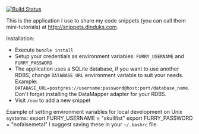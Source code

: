 [![Build Status](https://secure.travis-ci.org/Dinduks/furry-octo-ninja.png?branch=master)](http://travis-ci.org/Dinduks/furry-octo-ninja)

This is the application I use to share my code snippets (you can call them mini-tutorials) at http://snippets.dinduks.com.

Installation:

* Execute `bundle install`
* Setup your credentials as environment variables: `FURRY_USERNAME` and `FURRY_PASSWORD`
* The application uses a SQLite database, if you want to use another RDBS, change `DATABASE_URL` environment variable to suit your needs.  
Example: `DATABASE_URL=postgres://username:password@host:port/database_name`. Don't forget installing the DataMapper adapter for your RDBS.
* Visit `/new` to add a new snippet

Example of setting environment variables for local development on Unix systems:
      export FURRY_USERNAME = "skullfist"
      export FURRY_PASSWORD = "nofalsemetal"
I suggest saving these in your `~/.bashrc` file.
